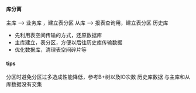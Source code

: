 
#### 库分离
主库 —> 业务库 ，建立表分区
从库 —> 报表查询用，建立表分区
历史库

* 先利用表空间传输的方式，还原数据库
* 主库建立，表分区，方便以后往历史库传输数据
* 优化数据库，清理表空间碎片等

#### tips
分区时避免分区过多造成性能降低，参考B+树以及IO次数
历史库数据 与主库和从库数据没有交集
